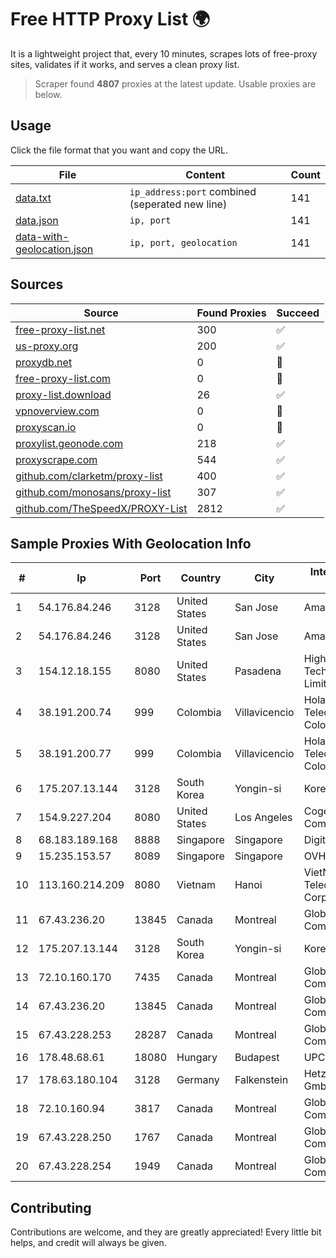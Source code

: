 
# Free HTTP Proxy List 🌍

It is a lightweight project that, every 10 minutes, scrapes lots of free-proxy sites, validates if it works, and serves a clean proxy list.


> Scraper found **4807** proxies at the latest update. Usable proxies are below.

## Usage

Click the file format that you want and copy the URL.


|File|Content|Count|
|----|-------|-----|
|[data.txt](https://raw.githubusercontent.com/themiralay/Proxy-List-World/master/data.txt)|`ip_address:port` combined (seperated new line)|141|
|[data.json](https://raw.githubusercontent.com/themiralay/Proxy-List-World/master/data.json)|`ip, port`|141|
|[data-with-geolocation.json](https://raw.githubusercontent.com/themiralay/Proxy-List-World/master/data-with-geolocation.json)|`ip, port, geolocation`|141|

## Sources

|Source|Found Proxies|Succeed|
|------|-------------|-------|
|[free-proxy-list.net](https://free-proxy-list.net)|300|✅|
|[us-proxy.org](https://www.us-proxy.org)|200|✅|
|[proxydb.net](http://proxydb.net)|0|🚫|
|[free-proxy-list.com](https://free-proxy-list.com/?page=&port=&type%5B%5D=http&type%5B%5D=https&up_time=0&search=Search)|0|🚫|
|[proxy-list.download](https://www.proxy-list.download/HTTP)|26|✅|
|[vpnoverview.com](https://vpnoverview.com/privacy/anonymous-browsing/free-proxy-servers)|0|🚫|
|[proxyscan.io](https://www.proxyscan.io)|0|🚫|
|[proxylist.geonode.com](https://proxylist.geonode.com/api/proxy-list?limit=300&page=1&sort_by=lastChecked&sort_type=desc&protocols=http,https)|218|✅|
|[proxyscrape.com](https://api.proxyscrape.com/v2/?request=displayproxies&protocol=http&timeout=10000&country=all&ssl=all&anonymity=all)|544|✅|
|[github.com/clarketm/proxy-list](https://raw.githubusercontent.com/clarketm/proxy-list/master/proxy-list-raw.txt)|400|✅|
|[github.com/monosans/proxy-list](https://raw.githubusercontent.com/monosans/proxy-list/main/proxies/http.txt)|307|✅|
|[github.com/TheSpeedX/PROXY-List](https://raw.githubusercontent.com/TheSpeedX/PROXY-List/master/http.txt)|2812|✅|


## Sample Proxies With Geolocation Info

|#|Ip|Port|Country|City|Internet Service Provider|
|-|--|----|-------|----|-------------------------|
|1|54.176.84.246|3128|United States|San Jose|Amazon.com, Inc.|
|2|54.176.84.246|3128|United States|San Jose|Amazon.com, Inc.|
|3|154.12.18.155|8080|United States|Pasadena|High Family Technology Co., Limited|
|4|38.191.200.74|999|Colombia|Villavicencio|Hola Telecomunicacines Colombia S.A.S|
|5|38.191.200.77|999|Colombia|Villavicencio|Hola Telecomunicacines Colombia S.A.S|
|6|175.207.13.144|3128|South Korea|Yongin-si|Korea Telecom|
|7|154.9.227.204|8080|United States|Los Angeles|Cogent Communications|
|8|68.183.189.168|8888|Singapore|Singapore|DigitalOcean, LLC|
|9|15.235.153.57|8089|Singapore|Singapore|OVH Hosting|
|10|113.160.214.209|8080|Vietnam|Hanoi|VietNam Post and Telecom Corporation|
|11|67.43.236.20|13845|Canada|Montreal|GloboTech Communications|
|12|175.207.13.144|3128|South Korea|Yongin-si|Korea Telecom|
|13|72.10.160.170|7435|Canada|Montreal|GloboTech Communications|
|14|67.43.236.20|13845|Canada|Montreal|GloboTech Communications|
|15|67.43.228.253|28287|Canada|Montreal|GloboTech Communications|
|16|178.48.68.61|18080|Hungary|Budapest|UPC|
|17|178.63.180.104|3128|Germany|Falkenstein|Hetzner Online GmbH|
|18|72.10.160.94|3817|Canada|Montreal|GloboTech Communications|
|19|67.43.228.250|1767|Canada|Montreal|GloboTech Communications|
|20|67.43.228.254|1949|Canada|Montreal|GloboTech Communications|



## Contributing

Contributions are welcome, and they are greatly appreciated! Every
little bit helps, and credit will always be given.

